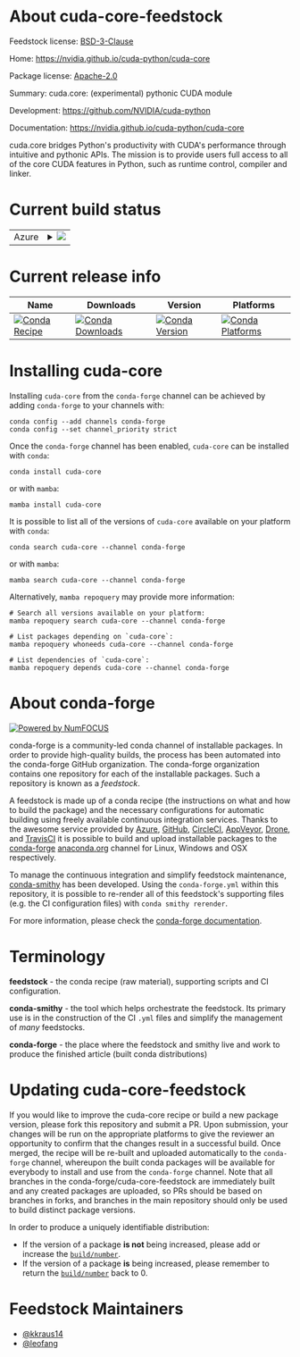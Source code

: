About cuda-core-feedstock
=========================

Feedstock license: [BSD-3-Clause](https://github.com/conda-forge/cuda-core-feedstock/blob/main/LICENSE.txt)

Home: https://nvidia.github.io/cuda-python/cuda-core

Package license: [Apache-2.0](https://github.com/NVIDIA/cuda-python/blob/main/cuda_core/LICENSE)

Summary: cuda.core: (experimental) pythonic CUDA module

Development: https://github.com/NVIDIA/cuda-python

Documentation: https://nvidia.github.io/cuda-python/cuda-core

cuda.core bridges Python's productivity with CUDA's performance through intuitive and pythonic APIs.
The mission is to provide users full access to all of the core CUDA features in Python, such as
runtime control, compiler and linker.


Current build status
====================


<table>
    
  <tr>
    <td>Azure</td>
    <td>
      <details>
        <summary>
          <a href="https://dev.azure.com/conda-forge/feedstock-builds/_build/latest?definitionId=26664&branchName=main">
            <img src="https://dev.azure.com/conda-forge/feedstock-builds/_apis/build/status/cuda-core-feedstock?branchName=main">
          </a>
        </summary>
        <table>
          <thead><tr><th>Variant</th><th>Status</th></tr></thead>
          <tbody><tr>
              <td>linux_64_cuda_major_version12is_freethreadingFalsepython3.10.____cpython</td>
              <td>
                <a href="https://dev.azure.com/conda-forge/feedstock-builds/_build/latest?definitionId=26664&branchName=main">
                  <img src="https://dev.azure.com/conda-forge/feedstock-builds/_apis/build/status/cuda-core-feedstock?branchName=main&jobName=linux&configuration=linux%20linux_64_cuda_major_version12is_freethreadingFalsepython3.10.____cpython" alt="variant">
                </a>
              </td>
            </tr><tr>
              <td>linux_64_cuda_major_version12is_freethreadingFalsepython3.11.____cpython</td>
              <td>
                <a href="https://dev.azure.com/conda-forge/feedstock-builds/_build/latest?definitionId=26664&branchName=main">
                  <img src="https://dev.azure.com/conda-forge/feedstock-builds/_apis/build/status/cuda-core-feedstock?branchName=main&jobName=linux&configuration=linux%20linux_64_cuda_major_version12is_freethreadingFalsepython3.11.____cpython" alt="variant">
                </a>
              </td>
            </tr><tr>
              <td>linux_64_cuda_major_version12is_freethreadingFalsepython3.12.____cpython</td>
              <td>
                <a href="https://dev.azure.com/conda-forge/feedstock-builds/_build/latest?definitionId=26664&branchName=main">
                  <img src="https://dev.azure.com/conda-forge/feedstock-builds/_apis/build/status/cuda-core-feedstock?branchName=main&jobName=linux&configuration=linux%20linux_64_cuda_major_version12is_freethreadingFalsepython3.12.____cpython" alt="variant">
                </a>
              </td>
            </tr><tr>
              <td>linux_64_cuda_major_version12is_freethreadingFalsepython3.13.____cp313</td>
              <td>
                <a href="https://dev.azure.com/conda-forge/feedstock-builds/_build/latest?definitionId=26664&branchName=main">
                  <img src="https://dev.azure.com/conda-forge/feedstock-builds/_apis/build/status/cuda-core-feedstock?branchName=main&jobName=linux&configuration=linux%20linux_64_cuda_major_version12is_freethreadingFalsepython3.13.____cp313" alt="variant">
                </a>
              </td>
            </tr><tr>
              <td>linux_64_cuda_major_version12is_freethreadingFalsepython3.14.____cp314</td>
              <td>
                <a href="https://dev.azure.com/conda-forge/feedstock-builds/_build/latest?definitionId=26664&branchName=main">
                  <img src="https://dev.azure.com/conda-forge/feedstock-builds/_apis/build/status/cuda-core-feedstock?branchName=main&jobName=linux&configuration=linux%20linux_64_cuda_major_version12is_freethreadingFalsepython3.14.____cp314" alt="variant">
                </a>
              </td>
            </tr><tr>
              <td>linux_64_cuda_major_version12is_freethreadingFalsepython3.9.____cpython</td>
              <td>
                <a href="https://dev.azure.com/conda-forge/feedstock-builds/_build/latest?definitionId=26664&branchName=main">
                  <img src="https://dev.azure.com/conda-forge/feedstock-builds/_apis/build/status/cuda-core-feedstock?branchName=main&jobName=linux&configuration=linux%20linux_64_cuda_major_version12is_freethreadingFalsepython3.9.____cpython" alt="variant">
                </a>
              </td>
            </tr><tr>
              <td>linux_64_cuda_major_version12is_freethreadingTruepython3.13.____cp313t</td>
              <td>
                <a href="https://dev.azure.com/conda-forge/feedstock-builds/_build/latest?definitionId=26664&branchName=main">
                  <img src="https://dev.azure.com/conda-forge/feedstock-builds/_apis/build/status/cuda-core-feedstock?branchName=main&jobName=linux&configuration=linux%20linux_64_cuda_major_version12is_freethreadingTruepython3.13.____cp313t" alt="variant">
                </a>
              </td>
            </tr><tr>
              <td>linux_64_cuda_major_version12is_freethreadingTruepython3.14.____cp314t</td>
              <td>
                <a href="https://dev.azure.com/conda-forge/feedstock-builds/_build/latest?definitionId=26664&branchName=main">
                  <img src="https://dev.azure.com/conda-forge/feedstock-builds/_apis/build/status/cuda-core-feedstock?branchName=main&jobName=linux&configuration=linux%20linux_64_cuda_major_version12is_freethreadingTruepython3.14.____cp314t" alt="variant">
                </a>
              </td>
            </tr><tr>
              <td>linux_64_cuda_major_version13is_freethreadingFalsepython3.10.____cpython</td>
              <td>
                <a href="https://dev.azure.com/conda-forge/feedstock-builds/_build/latest?definitionId=26664&branchName=main">
                  <img src="https://dev.azure.com/conda-forge/feedstock-builds/_apis/build/status/cuda-core-feedstock?branchName=main&jobName=linux&configuration=linux%20linux_64_cuda_major_version13is_freethreadingFalsepython3.10.____cpython" alt="variant">
                </a>
              </td>
            </tr><tr>
              <td>linux_64_cuda_major_version13is_freethreadingFalsepython3.11.____cpython</td>
              <td>
                <a href="https://dev.azure.com/conda-forge/feedstock-builds/_build/latest?definitionId=26664&branchName=main">
                  <img src="https://dev.azure.com/conda-forge/feedstock-builds/_apis/build/status/cuda-core-feedstock?branchName=main&jobName=linux&configuration=linux%20linux_64_cuda_major_version13is_freethreadingFalsepython3.11.____cpython" alt="variant">
                </a>
              </td>
            </tr><tr>
              <td>linux_64_cuda_major_version13is_freethreadingFalsepython3.12.____cpython</td>
              <td>
                <a href="https://dev.azure.com/conda-forge/feedstock-builds/_build/latest?definitionId=26664&branchName=main">
                  <img src="https://dev.azure.com/conda-forge/feedstock-builds/_apis/build/status/cuda-core-feedstock?branchName=main&jobName=linux&configuration=linux%20linux_64_cuda_major_version13is_freethreadingFalsepython3.12.____cpython" alt="variant">
                </a>
              </td>
            </tr><tr>
              <td>linux_64_cuda_major_version13is_freethreadingFalsepython3.13.____cp313</td>
              <td>
                <a href="https://dev.azure.com/conda-forge/feedstock-builds/_build/latest?definitionId=26664&branchName=main">
                  <img src="https://dev.azure.com/conda-forge/feedstock-builds/_apis/build/status/cuda-core-feedstock?branchName=main&jobName=linux&configuration=linux%20linux_64_cuda_major_version13is_freethreadingFalsepython3.13.____cp313" alt="variant">
                </a>
              </td>
            </tr><tr>
              <td>linux_64_cuda_major_version13is_freethreadingFalsepython3.14.____cp314</td>
              <td>
                <a href="https://dev.azure.com/conda-forge/feedstock-builds/_build/latest?definitionId=26664&branchName=main">
                  <img src="https://dev.azure.com/conda-forge/feedstock-builds/_apis/build/status/cuda-core-feedstock?branchName=main&jobName=linux&configuration=linux%20linux_64_cuda_major_version13is_freethreadingFalsepython3.14.____cp314" alt="variant">
                </a>
              </td>
            </tr><tr>
              <td>linux_64_cuda_major_version13is_freethreadingFalsepython3.9.____cpython</td>
              <td>
                <a href="https://dev.azure.com/conda-forge/feedstock-builds/_build/latest?definitionId=26664&branchName=main">
                  <img src="https://dev.azure.com/conda-forge/feedstock-builds/_apis/build/status/cuda-core-feedstock?branchName=main&jobName=linux&configuration=linux%20linux_64_cuda_major_version13is_freethreadingFalsepython3.9.____cpython" alt="variant">
                </a>
              </td>
            </tr><tr>
              <td>linux_64_cuda_major_version13is_freethreadingTruepython3.13.____cp313t</td>
              <td>
                <a href="https://dev.azure.com/conda-forge/feedstock-builds/_build/latest?definitionId=26664&branchName=main">
                  <img src="https://dev.azure.com/conda-forge/feedstock-builds/_apis/build/status/cuda-core-feedstock?branchName=main&jobName=linux&configuration=linux%20linux_64_cuda_major_version13is_freethreadingTruepython3.13.____cp313t" alt="variant">
                </a>
              </td>
            </tr><tr>
              <td>linux_64_cuda_major_version13is_freethreadingTruepython3.14.____cp314t</td>
              <td>
                <a href="https://dev.azure.com/conda-forge/feedstock-builds/_build/latest?definitionId=26664&branchName=main">
                  <img src="https://dev.azure.com/conda-forge/feedstock-builds/_apis/build/status/cuda-core-feedstock?branchName=main&jobName=linux&configuration=linux%20linux_64_cuda_major_version13is_freethreadingTruepython3.14.____cp314t" alt="variant">
                </a>
              </td>
            </tr><tr>
              <td>linux_aarch64_cuda_major_version12is_freethreadingFalsepython3.10.____cpython</td>
              <td>
                <a href="https://dev.azure.com/conda-forge/feedstock-builds/_build/latest?definitionId=26664&branchName=main">
                  <img src="https://dev.azure.com/conda-forge/feedstock-builds/_apis/build/status/cuda-core-feedstock?branchName=main&jobName=linux&configuration=linux%20linux_aarch64_cuda_major_version12is_freethreadingFalsepython3.10.____cpython" alt="variant">
                </a>
              </td>
            </tr><tr>
              <td>linux_aarch64_cuda_major_version12is_freethreadingFalsepython3.11.____cpython</td>
              <td>
                <a href="https://dev.azure.com/conda-forge/feedstock-builds/_build/latest?definitionId=26664&branchName=main">
                  <img src="https://dev.azure.com/conda-forge/feedstock-builds/_apis/build/status/cuda-core-feedstock?branchName=main&jobName=linux&configuration=linux%20linux_aarch64_cuda_major_version12is_freethreadingFalsepython3.11.____cpython" alt="variant">
                </a>
              </td>
            </tr><tr>
              <td>linux_aarch64_cuda_major_version12is_freethreadingFalsepython3.12.____cpython</td>
              <td>
                <a href="https://dev.azure.com/conda-forge/feedstock-builds/_build/latest?definitionId=26664&branchName=main">
                  <img src="https://dev.azure.com/conda-forge/feedstock-builds/_apis/build/status/cuda-core-feedstock?branchName=main&jobName=linux&configuration=linux%20linux_aarch64_cuda_major_version12is_freethreadingFalsepython3.12.____cpython" alt="variant">
                </a>
              </td>
            </tr><tr>
              <td>linux_aarch64_cuda_major_version12is_freethreadingFalsepython3.13.____cp313</td>
              <td>
                <a href="https://dev.azure.com/conda-forge/feedstock-builds/_build/latest?definitionId=26664&branchName=main">
                  <img src="https://dev.azure.com/conda-forge/feedstock-builds/_apis/build/status/cuda-core-feedstock?branchName=main&jobName=linux&configuration=linux%20linux_aarch64_cuda_major_version12is_freethreadingFalsepython3.13.____cp313" alt="variant">
                </a>
              </td>
            </tr><tr>
              <td>linux_aarch64_cuda_major_version12is_freethreadingFalsepython3.14.____cp314</td>
              <td>
                <a href="https://dev.azure.com/conda-forge/feedstock-builds/_build/latest?definitionId=26664&branchName=main">
                  <img src="https://dev.azure.com/conda-forge/feedstock-builds/_apis/build/status/cuda-core-feedstock?branchName=main&jobName=linux&configuration=linux%20linux_aarch64_cuda_major_version12is_freethreadingFalsepython3.14.____cp314" alt="variant">
                </a>
              </td>
            </tr><tr>
              <td>linux_aarch64_cuda_major_version12is_freethreadingFalsepython3.9.____cpython</td>
              <td>
                <a href="https://dev.azure.com/conda-forge/feedstock-builds/_build/latest?definitionId=26664&branchName=main">
                  <img src="https://dev.azure.com/conda-forge/feedstock-builds/_apis/build/status/cuda-core-feedstock?branchName=main&jobName=linux&configuration=linux%20linux_aarch64_cuda_major_version12is_freethreadingFalsepython3.9.____cpython" alt="variant">
                </a>
              </td>
            </tr><tr>
              <td>linux_aarch64_cuda_major_version12is_freethreadingTruepython3.13.____cp313t</td>
              <td>
                <a href="https://dev.azure.com/conda-forge/feedstock-builds/_build/latest?definitionId=26664&branchName=main">
                  <img src="https://dev.azure.com/conda-forge/feedstock-builds/_apis/build/status/cuda-core-feedstock?branchName=main&jobName=linux&configuration=linux%20linux_aarch64_cuda_major_version12is_freethreadingTruepython3.13.____cp313t" alt="variant">
                </a>
              </td>
            </tr><tr>
              <td>linux_aarch64_cuda_major_version12is_freethreadingTruepython3.14.____cp314t</td>
              <td>
                <a href="https://dev.azure.com/conda-forge/feedstock-builds/_build/latest?definitionId=26664&branchName=main">
                  <img src="https://dev.azure.com/conda-forge/feedstock-builds/_apis/build/status/cuda-core-feedstock?branchName=main&jobName=linux&configuration=linux%20linux_aarch64_cuda_major_version12is_freethreadingTruepython3.14.____cp314t" alt="variant">
                </a>
              </td>
            </tr><tr>
              <td>linux_aarch64_cuda_major_version13is_freethreadingFalsepython3.10.____cpython</td>
              <td>
                <a href="https://dev.azure.com/conda-forge/feedstock-builds/_build/latest?definitionId=26664&branchName=main">
                  <img src="https://dev.azure.com/conda-forge/feedstock-builds/_apis/build/status/cuda-core-feedstock?branchName=main&jobName=linux&configuration=linux%20linux_aarch64_cuda_major_version13is_freethreadingFalsepython3.10.____cpython" alt="variant">
                </a>
              </td>
            </tr><tr>
              <td>linux_aarch64_cuda_major_version13is_freethreadingFalsepython3.11.____cpython</td>
              <td>
                <a href="https://dev.azure.com/conda-forge/feedstock-builds/_build/latest?definitionId=26664&branchName=main">
                  <img src="https://dev.azure.com/conda-forge/feedstock-builds/_apis/build/status/cuda-core-feedstock?branchName=main&jobName=linux&configuration=linux%20linux_aarch64_cuda_major_version13is_freethreadingFalsepython3.11.____cpython" alt="variant">
                </a>
              </td>
            </tr><tr>
              <td>linux_aarch64_cuda_major_version13is_freethreadingFalsepython3.12.____cpython</td>
              <td>
                <a href="https://dev.azure.com/conda-forge/feedstock-builds/_build/latest?definitionId=26664&branchName=main">
                  <img src="https://dev.azure.com/conda-forge/feedstock-builds/_apis/build/status/cuda-core-feedstock?branchName=main&jobName=linux&configuration=linux%20linux_aarch64_cuda_major_version13is_freethreadingFalsepython3.12.____cpython" alt="variant">
                </a>
              </td>
            </tr><tr>
              <td>linux_aarch64_cuda_major_version13is_freethreadingFalsepython3.13.____cp313</td>
              <td>
                <a href="https://dev.azure.com/conda-forge/feedstock-builds/_build/latest?definitionId=26664&branchName=main">
                  <img src="https://dev.azure.com/conda-forge/feedstock-builds/_apis/build/status/cuda-core-feedstock?branchName=main&jobName=linux&configuration=linux%20linux_aarch64_cuda_major_version13is_freethreadingFalsepython3.13.____cp313" alt="variant">
                </a>
              </td>
            </tr><tr>
              <td>linux_aarch64_cuda_major_version13is_freethreadingFalsepython3.14.____cp314</td>
              <td>
                <a href="https://dev.azure.com/conda-forge/feedstock-builds/_build/latest?definitionId=26664&branchName=main">
                  <img src="https://dev.azure.com/conda-forge/feedstock-builds/_apis/build/status/cuda-core-feedstock?branchName=main&jobName=linux&configuration=linux%20linux_aarch64_cuda_major_version13is_freethreadingFalsepython3.14.____cp314" alt="variant">
                </a>
              </td>
            </tr><tr>
              <td>linux_aarch64_cuda_major_version13is_freethreadingFalsepython3.9.____cpython</td>
              <td>
                <a href="https://dev.azure.com/conda-forge/feedstock-builds/_build/latest?definitionId=26664&branchName=main">
                  <img src="https://dev.azure.com/conda-forge/feedstock-builds/_apis/build/status/cuda-core-feedstock?branchName=main&jobName=linux&configuration=linux%20linux_aarch64_cuda_major_version13is_freethreadingFalsepython3.9.____cpython" alt="variant">
                </a>
              </td>
            </tr><tr>
              <td>linux_aarch64_cuda_major_version13is_freethreadingTruepython3.13.____cp313t</td>
              <td>
                <a href="https://dev.azure.com/conda-forge/feedstock-builds/_build/latest?definitionId=26664&branchName=main">
                  <img src="https://dev.azure.com/conda-forge/feedstock-builds/_apis/build/status/cuda-core-feedstock?branchName=main&jobName=linux&configuration=linux%20linux_aarch64_cuda_major_version13is_freethreadingTruepython3.13.____cp313t" alt="variant">
                </a>
              </td>
            </tr><tr>
              <td>linux_aarch64_cuda_major_version13is_freethreadingTruepython3.14.____cp314t</td>
              <td>
                <a href="https://dev.azure.com/conda-forge/feedstock-builds/_build/latest?definitionId=26664&branchName=main">
                  <img src="https://dev.azure.com/conda-forge/feedstock-builds/_apis/build/status/cuda-core-feedstock?branchName=main&jobName=linux&configuration=linux%20linux_aarch64_cuda_major_version13is_freethreadingTruepython3.14.____cp314t" alt="variant">
                </a>
              </td>
            </tr><tr>
              <td>win_64_cuda_major_version12is_freethreadingFalsepython3.10.____cpython</td>
              <td>
                <a href="https://dev.azure.com/conda-forge/feedstock-builds/_build/latest?definitionId=26664&branchName=main">
                  <img src="https://dev.azure.com/conda-forge/feedstock-builds/_apis/build/status/cuda-core-feedstock?branchName=main&jobName=win&configuration=win%20win_64_cuda_major_version12is_freethreadingFalsepython3.10.____cpython" alt="variant">
                </a>
              </td>
            </tr><tr>
              <td>win_64_cuda_major_version12is_freethreadingFalsepython3.11.____cpython</td>
              <td>
                <a href="https://dev.azure.com/conda-forge/feedstock-builds/_build/latest?definitionId=26664&branchName=main">
                  <img src="https://dev.azure.com/conda-forge/feedstock-builds/_apis/build/status/cuda-core-feedstock?branchName=main&jobName=win&configuration=win%20win_64_cuda_major_version12is_freethreadingFalsepython3.11.____cpython" alt="variant">
                </a>
              </td>
            </tr><tr>
              <td>win_64_cuda_major_version12is_freethreadingFalsepython3.12.____cpython</td>
              <td>
                <a href="https://dev.azure.com/conda-forge/feedstock-builds/_build/latest?definitionId=26664&branchName=main">
                  <img src="https://dev.azure.com/conda-forge/feedstock-builds/_apis/build/status/cuda-core-feedstock?branchName=main&jobName=win&configuration=win%20win_64_cuda_major_version12is_freethreadingFalsepython3.12.____cpython" alt="variant">
                </a>
              </td>
            </tr><tr>
              <td>win_64_cuda_major_version12is_freethreadingFalsepython3.13.____cp313</td>
              <td>
                <a href="https://dev.azure.com/conda-forge/feedstock-builds/_build/latest?definitionId=26664&branchName=main">
                  <img src="https://dev.azure.com/conda-forge/feedstock-builds/_apis/build/status/cuda-core-feedstock?branchName=main&jobName=win&configuration=win%20win_64_cuda_major_version12is_freethreadingFalsepython3.13.____cp313" alt="variant">
                </a>
              </td>
            </tr><tr>
              <td>win_64_cuda_major_version12is_freethreadingFalsepython3.14.____cp314</td>
              <td>
                <a href="https://dev.azure.com/conda-forge/feedstock-builds/_build/latest?definitionId=26664&branchName=main">
                  <img src="https://dev.azure.com/conda-forge/feedstock-builds/_apis/build/status/cuda-core-feedstock?branchName=main&jobName=win&configuration=win%20win_64_cuda_major_version12is_freethreadingFalsepython3.14.____cp314" alt="variant">
                </a>
              </td>
            </tr><tr>
              <td>win_64_cuda_major_version12is_freethreadingFalsepython3.9.____cpython</td>
              <td>
                <a href="https://dev.azure.com/conda-forge/feedstock-builds/_build/latest?definitionId=26664&branchName=main">
                  <img src="https://dev.azure.com/conda-forge/feedstock-builds/_apis/build/status/cuda-core-feedstock?branchName=main&jobName=win&configuration=win%20win_64_cuda_major_version12is_freethreadingFalsepython3.9.____cpython" alt="variant">
                </a>
              </td>
            </tr><tr>
              <td>win_64_cuda_major_version12is_freethreadingTruepython3.13.____cp313t</td>
              <td>
                <a href="https://dev.azure.com/conda-forge/feedstock-builds/_build/latest?definitionId=26664&branchName=main">
                  <img src="https://dev.azure.com/conda-forge/feedstock-builds/_apis/build/status/cuda-core-feedstock?branchName=main&jobName=win&configuration=win%20win_64_cuda_major_version12is_freethreadingTruepython3.13.____cp313t" alt="variant">
                </a>
              </td>
            </tr><tr>
              <td>win_64_cuda_major_version12is_freethreadingTruepython3.14.____cp314t</td>
              <td>
                <a href="https://dev.azure.com/conda-forge/feedstock-builds/_build/latest?definitionId=26664&branchName=main">
                  <img src="https://dev.azure.com/conda-forge/feedstock-builds/_apis/build/status/cuda-core-feedstock?branchName=main&jobName=win&configuration=win%20win_64_cuda_major_version12is_freethreadingTruepython3.14.____cp314t" alt="variant">
                </a>
              </td>
            </tr><tr>
              <td>win_64_cuda_major_version13is_freethreadingFalsepython3.10.____cpython</td>
              <td>
                <a href="https://dev.azure.com/conda-forge/feedstock-builds/_build/latest?definitionId=26664&branchName=main">
                  <img src="https://dev.azure.com/conda-forge/feedstock-builds/_apis/build/status/cuda-core-feedstock?branchName=main&jobName=win&configuration=win%20win_64_cuda_major_version13is_freethreadingFalsepython3.10.____cpython" alt="variant">
                </a>
              </td>
            </tr><tr>
              <td>win_64_cuda_major_version13is_freethreadingFalsepython3.11.____cpython</td>
              <td>
                <a href="https://dev.azure.com/conda-forge/feedstock-builds/_build/latest?definitionId=26664&branchName=main">
                  <img src="https://dev.azure.com/conda-forge/feedstock-builds/_apis/build/status/cuda-core-feedstock?branchName=main&jobName=win&configuration=win%20win_64_cuda_major_version13is_freethreadingFalsepython3.11.____cpython" alt="variant">
                </a>
              </td>
            </tr><tr>
              <td>win_64_cuda_major_version13is_freethreadingFalsepython3.12.____cpython</td>
              <td>
                <a href="https://dev.azure.com/conda-forge/feedstock-builds/_build/latest?definitionId=26664&branchName=main">
                  <img src="https://dev.azure.com/conda-forge/feedstock-builds/_apis/build/status/cuda-core-feedstock?branchName=main&jobName=win&configuration=win%20win_64_cuda_major_version13is_freethreadingFalsepython3.12.____cpython" alt="variant">
                </a>
              </td>
            </tr><tr>
              <td>win_64_cuda_major_version13is_freethreadingFalsepython3.13.____cp313</td>
              <td>
                <a href="https://dev.azure.com/conda-forge/feedstock-builds/_build/latest?definitionId=26664&branchName=main">
                  <img src="https://dev.azure.com/conda-forge/feedstock-builds/_apis/build/status/cuda-core-feedstock?branchName=main&jobName=win&configuration=win%20win_64_cuda_major_version13is_freethreadingFalsepython3.13.____cp313" alt="variant">
                </a>
              </td>
            </tr><tr>
              <td>win_64_cuda_major_version13is_freethreadingFalsepython3.14.____cp314</td>
              <td>
                <a href="https://dev.azure.com/conda-forge/feedstock-builds/_build/latest?definitionId=26664&branchName=main">
                  <img src="https://dev.azure.com/conda-forge/feedstock-builds/_apis/build/status/cuda-core-feedstock?branchName=main&jobName=win&configuration=win%20win_64_cuda_major_version13is_freethreadingFalsepython3.14.____cp314" alt="variant">
                </a>
              </td>
            </tr><tr>
              <td>win_64_cuda_major_version13is_freethreadingFalsepython3.9.____cpython</td>
              <td>
                <a href="https://dev.azure.com/conda-forge/feedstock-builds/_build/latest?definitionId=26664&branchName=main">
                  <img src="https://dev.azure.com/conda-forge/feedstock-builds/_apis/build/status/cuda-core-feedstock?branchName=main&jobName=win&configuration=win%20win_64_cuda_major_version13is_freethreadingFalsepython3.9.____cpython" alt="variant">
                </a>
              </td>
            </tr><tr>
              <td>win_64_cuda_major_version13is_freethreadingTruepython3.13.____cp313t</td>
              <td>
                <a href="https://dev.azure.com/conda-forge/feedstock-builds/_build/latest?definitionId=26664&branchName=main">
                  <img src="https://dev.azure.com/conda-forge/feedstock-builds/_apis/build/status/cuda-core-feedstock?branchName=main&jobName=win&configuration=win%20win_64_cuda_major_version13is_freethreadingTruepython3.13.____cp313t" alt="variant">
                </a>
              </td>
            </tr><tr>
              <td>win_64_cuda_major_version13is_freethreadingTruepython3.14.____cp314t</td>
              <td>
                <a href="https://dev.azure.com/conda-forge/feedstock-builds/_build/latest?definitionId=26664&branchName=main">
                  <img src="https://dev.azure.com/conda-forge/feedstock-builds/_apis/build/status/cuda-core-feedstock?branchName=main&jobName=win&configuration=win%20win_64_cuda_major_version13is_freethreadingTruepython3.14.____cp314t" alt="variant">
                </a>
              </td>
            </tr>
          </tbody>
        </table>
      </details>
    </td>
  </tr>
</table>

Current release info
====================

| Name | Downloads | Version | Platforms |
| --- | --- | --- | --- |
| [![Conda Recipe](https://img.shields.io/badge/recipe-cuda--core-green.svg)](https://anaconda.org/conda-forge/cuda-core) | [![Conda Downloads](https://img.shields.io/conda/dn/conda-forge/cuda-core.svg)](https://anaconda.org/conda-forge/cuda-core) | [![Conda Version](https://img.shields.io/conda/vn/conda-forge/cuda-core.svg)](https://anaconda.org/conda-forge/cuda-core) | [![Conda Platforms](https://img.shields.io/conda/pn/conda-forge/cuda-core.svg)](https://anaconda.org/conda-forge/cuda-core) |

Installing cuda-core
====================

Installing `cuda-core` from the `conda-forge` channel can be achieved by adding `conda-forge` to your channels with:

```
conda config --add channels conda-forge
conda config --set channel_priority strict
```

Once the `conda-forge` channel has been enabled, `cuda-core` can be installed with `conda`:

```
conda install cuda-core
```

or with `mamba`:

```
mamba install cuda-core
```

It is possible to list all of the versions of `cuda-core` available on your platform with `conda`:

```
conda search cuda-core --channel conda-forge
```

or with `mamba`:

```
mamba search cuda-core --channel conda-forge
```

Alternatively, `mamba repoquery` may provide more information:

```
# Search all versions available on your platform:
mamba repoquery search cuda-core --channel conda-forge

# List packages depending on `cuda-core`:
mamba repoquery whoneeds cuda-core --channel conda-forge

# List dependencies of `cuda-core`:
mamba repoquery depends cuda-core --channel conda-forge
```


About conda-forge
=================

[![Powered by
NumFOCUS](https://img.shields.io/badge/powered%20by-NumFOCUS-orange.svg?style=flat&colorA=E1523D&colorB=007D8A)](https://numfocus.org)

conda-forge is a community-led conda channel of installable packages.
In order to provide high-quality builds, the process has been automated into the
conda-forge GitHub organization. The conda-forge organization contains one repository
for each of the installable packages. Such a repository is known as a *feedstock*.

A feedstock is made up of a conda recipe (the instructions on what and how to build
the package) and the necessary configurations for automatic building using freely
available continuous integration services. Thanks to the awesome service provided by
[Azure](https://azure.microsoft.com/en-us/services/devops/), [GitHub](https://github.com/),
[CircleCI](https://circleci.com/), [AppVeyor](https://www.appveyor.com/),
[Drone](https://cloud.drone.io/welcome), and [TravisCI](https://travis-ci.com/)
it is possible to build and upload installable packages to the
[conda-forge](https://anaconda.org/conda-forge) [anaconda.org](https://anaconda.org/)
channel for Linux, Windows and OSX respectively.

To manage the continuous integration and simplify feedstock maintenance,
[conda-smithy](https://github.com/conda-forge/conda-smithy) has been developed.
Using the ``conda-forge.yml`` within this repository, it is possible to re-render all of
this feedstock's supporting files (e.g. the CI configuration files) with ``conda smithy rerender``.

For more information, please check the [conda-forge documentation](https://conda-forge.org/docs/).

Terminology
===========

**feedstock** - the conda recipe (raw material), supporting scripts and CI configuration.

**conda-smithy** - the tool which helps orchestrate the feedstock.
                   Its primary use is in the construction of the CI ``.yml`` files
                   and simplify the management of *many* feedstocks.

**conda-forge** - the place where the feedstock and smithy live and work to
                  produce the finished article (built conda distributions)


Updating cuda-core-feedstock
============================

If you would like to improve the cuda-core recipe or build a new
package version, please fork this repository and submit a PR. Upon submission,
your changes will be run on the appropriate platforms to give the reviewer an
opportunity to confirm that the changes result in a successful build. Once
merged, the recipe will be re-built and uploaded automatically to the
`conda-forge` channel, whereupon the built conda packages will be available for
everybody to install and use from the `conda-forge` channel.
Note that all branches in the conda-forge/cuda-core-feedstock are
immediately built and any created packages are uploaded, so PRs should be based
on branches in forks, and branches in the main repository should only be used to
build distinct package versions.

In order to produce a uniquely identifiable distribution:
 * If the version of a package **is not** being increased, please add or increase
   the [``build/number``](https://docs.conda.io/projects/conda-build/en/latest/resources/define-metadata.html#build-number-and-string).
 * If the version of a package **is** being increased, please remember to return
   the [``build/number``](https://docs.conda.io/projects/conda-build/en/latest/resources/define-metadata.html#build-number-and-string)
   back to 0.

Feedstock Maintainers
=====================

* [@kkraus14](https://github.com/kkraus14/)
* [@leofang](https://github.com/leofang/)

